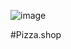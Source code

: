 ![image](https://github.com/well-prado/pizzashop-web/assets/53273641/4d34cc81-21ba-49eb-be34-5a3dda49abc0)

#Pizza.shop
